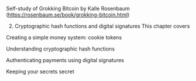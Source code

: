Self-study of Grokking Bitcoin by Kalle Rosenbaum (https://rosenbaum.se/book/grokking-bitcoin.html)

2. Cryptographic hash functions and digital signatures
This chapter covers

Creating a simple money system: cookie tokens

Understanding cryptographic hash functions

Authenticating payments using digital signatures

Keeping your secrets secret
